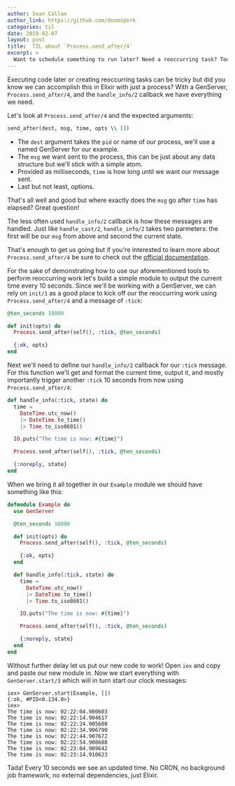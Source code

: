 ```yaml
---
author: Sean Callan
author_link: https://github.com/doomspork
categories: til
date: 2019-02-07
layout: post
title:  TIL about `Process.send_after/4`
excerpt: >
  Want to schedule something to run later? Need a reoccurring task? Today we learn how!
---
```


Executing code later or creating reoccurring tasks can be tricky but did you know we can accomplish this in Elixir with just a process?
With a GenServer, `Process.send_after/4`, and the `handle_info/2` callback we have everything we need.

Let's look at `Process.send_after/4` and the expected arguments:

```elixir
send_after(dest, msg, time, opts \\ [])
```

- The `dest` argument takes the `pid` or name of our process, we'll use a named GenServer for our example.
- The `msg` we want sent to the process, this can be just about any data structure but we'll stick with a simple atom.
- Provided as milliseconds, `time` is how long until we want our message sent.
- Last but not least, options.

That's all well and good but where exactly does the `msg` go after `time` has elapsed?
Great question!

The less often used `handle_info/2` callback is how these messages are handled.
Just like `handle_cast/2`, `handle_info/2` takes two parmeters: the first will be our `msg` from above and second the current state.

That's enough to get us going but if you're interested to learn more about `Process.send_after/4` be sure to check out the [official documentation](https://hexdocs.pm/elixir/Process.html#send_after/4).

For the sake of demonstrating how to use our aforementioned tools to perform reoccurring work let's build a simple module to output the current time every 10 seconds.
Since we'll be working with a GenServer, we can rely on `init/1` as a good place to kick off our the reoccurring work using `Process.send_after/4` and a message of `:tick`:

```elixir
@ten_seconds 10000

def init(opts) do
  Process.send_after(self(), :tick, @ten_seconds)

  {:ok, opts}
end
```

Next we'll need to define our `handle_info/2` callback for our `:tick` message.
For this function we'll get and format the current time, output it, and mostly importantly trigger another `:tick` 10 seconds from now using `Process.send_after/4`:

```elixir
def handle_info(:tick, state) do
  time =
    DateTime.utc_now()
    |> DateTime.to_time()
    |> Time.to_iso8601()

  IO.puts("The time is now: #{time}")

  Process.send_after(self(), :tick, @ten_seconds)

  {:noreply, state}
end
```

When we bring it all together in our `Example` module we should have something like this:

```elixir
defmodule Example do
  use GenServer

  @ten_seconds 10000

  def init(opts) do
    Process.send_after(self(), :tick, @ten_seconds)

    {:ok, opts}
  end

  def handle_info(:tick, state) do
    time =
      DateTime.utc_now()
      |> DateTime.to_time()
      |> Time.to_iso8601()

    IO.puts("The time is now: #{time}")

    Process.send_after(self(), :tick, @ten_seconds)

    {:noreply, state}
  end
end
```

Without further delay let us put our new code to work!
Open `iex` and copy and paste our new module in.
Now we start everything with `GenServer.start/3` which will in turn start our clock messages:

```shell
iex> GenServer.start(Example, [])
{:ok, #PID<0.134.0>}
iex>
The time is now: 02:22:04.900603
The time is now: 02:22:14.904617
The time is now: 02:22:24.905600
The time is now: 02:22:34.906790
The time is now: 02:22:44.907672
The time is now: 02:22:54.908688
The time is now: 02:23:04.909642
The time is now: 02:23:14.910623
```

Tada!
Every 10 seconds we see an updated time.
No CRON, no background job framework, no external dependencies, just Elixir.
